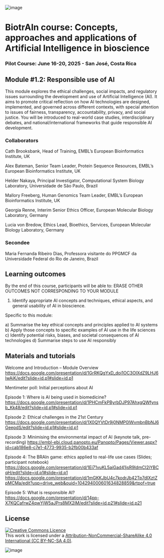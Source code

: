 ![image](https://github.com/user-attachments/assets/c8f408d4-3f11-4c67-a3b6-7c4442f410e3)

# BiotrAIn course: Concepts, approaches and applications of Artificial Intelligence in bioscience

### Pilot Course: June 16-20, 2025 - San José, Costa Rica

## Module #1.2: Responsible use of AI

This module explores the ethical challenges, social impacts, and regulatory issues surrounding the development and use of Artificial Intelligence (AI).
It aims to promote critical reflection on how AI technologies are designed, implemented, and governed across different contexts, with special attention to issues of fairness, transparency, accountability, privacy, and social justice.
You will be introduced to real-world case studies, interdisciplinary debates, and national/international frameworks that guide responsible AI development.

### Collaborators

Cath Brooksbank, Head of Training, EMBL’s European Bioinformatics Institute, UK

Alex Bateman, Senior Team Leader, Protein Sequence Resources, EMBL’s European Bioinformatics Institute, UK

Helder Nakaya, Principal Investigator, Computational System Biology Laboratory, Universidade de São Paulo, Brazil

Mallory Freeberg, Human Genomics Team Leader, EMBL’s European Bioinformatics Institute, UK

Georgia Renne, Interim Senior Ethics Officer, European Molecular Biology Laboratory, Germany

Lucia von Bredow, Ethics Lead, Bioethics, Services, European Molecular Biology Laboratory, Germany



### Secondee

Maria Fernanda Ribeiro Dias, Professora visitante do PPGMCF da Universidade Federal do Rio de Janeiro, Brazil

## Learning outcomes
By the end of this course, participants will be able to: ERASE OTHER OUTCOMES NOT CORRESPONDING TO YOUR MODULE

1. Identify appropriate AI concepts and techniques, ethical aspects, and general usability of AI in bioscience. 


Specific to this module:

a) Summarise the key ethical concepts and principles applied to AI systems
b) Apply those concepts to specific examples of AI use in the life sciences
c) Identify potential risks, biases, and societal consequences of AI technologies
d) Summarise steps to use AI responsibly

   
## Materials and tutorials

Welcome and Introduction – Module Overview
https://docs.google.com/presentation/d/1GrRKQgYxD_doi1OC3OIXdZ9LHJ6lwAiK/edit?slide=id.p1#slide=id.p1

Mentimeter poll: Initial perceptions about AI

Episode 1: Where is AI being used in biomedicine?
https://docs.google.com/presentation/d/1PHCmFkPByrbDJP97AhxgQWfynsb_Kk48/edit?slide=id.p1#slide=id.p1

Episode 2: Ethical challenges in the 21st Century
https://docs.google.com/presentation/d/1X0QYVtDr9j0NMP0lWvmbnBbNJ6GeepdS/edit?slide=id.p1#slide=id.p1

Episode 3: Minimising the environmental impact of AI (keynote talk, pre-recording)
https://embl-ebi.cloud.panopto.eu/Panopto/Pages/Viewer.aspx?id=cab186e8-c7e1-4773-9935-b2fb00b433af

Episode 4: The BRAIn game: ethics applied to real-life use cases (Slides; participant notebook)
https://docs.google.com/presentation/d/1Ei71vuKL5aiGad41jsR9IdmCI2iYBCqH/edit?slide=id.p1#slide=id.p1
https://docs.google.com/presentation/d/1mGKKJbU4c7kodrJb42Tp7dIXztZpMCMa/edit?usp=drive_web&ouid=104294000601634828859&rtpof=true

Episode 5: What is responsible AI?
https://docs.google.com/presentation/d/14pp-X7KQCafrwZ4qwYjW5aJPrs8MX2iM/edit?slide=id.p21#slide=id.p21

## License
<a rel="license" href="http://creativecommons.org/licenses/by/4.0/"><img alt="Creative Commons Licence" style="border-width:0" src="https://i.creativecommons.org/l/by-nc-sa/4.0/88x31.png" /></a><br />This work is licensed under a <a rel="license" href="https://creativecommons.org/licenses/by-nc-sa/4.0/">Attribution-NonCommercial-ShareAlike 4.0 International (CC BY-NC-SA 4.0)</a>.

![image](https://github.com/user-attachments/assets/33d0775f-902c-4a0c-8bbc-6a7c7947a132)
